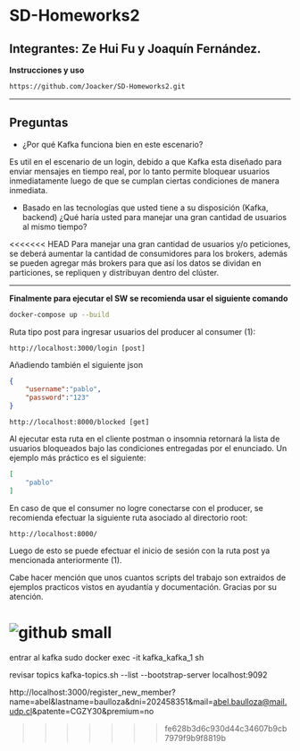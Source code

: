 # SD-Homeworks2
## Integrantes: Ze Hui Fu y Joaquín Fernández.
**Instrucciones y uso**
```bash
https://github.com/Joacker/SD-Homeworks2.git
```


----
**Preguntas**
----
- ¿Por qué Kafka funciona bien en este escenario?

Es util en el escenario de un login, debido a que Kafka esta diseñado para enviar mensajes en tiempo real, por lo tanto permite bloquear usuarios inmediatamente luego de que se cumplan ciertas condiciones de manera inmediata.

- Basado en las tecnologías que usted tiene a su disposición  (Kafka, backend) ¿Qué haría usted para manejar una gran cantidad de usuarios al mismo tiempo?

<<<<<<< HEAD
Para manejar una gran cantidad de usuarios y/o peticiones, se deberá aumentar la cantidad de consumidores para los brokers, además se pueden agregar más brokers para que así los datos se dividan en particiones, se repliquen y distribuyan dentro del clúster.

---



**Finalmente para ejecutar el SW se recomienda usar el siguiente comando**

 ```bash
docker-compose up --build
```

Ruta tipo post para ingresar usuarios del producer al consumer (1):

```url
http://localhost:3000/login [post]
```

Añadiendo también el siguiente json

```json
{
	"username":"pablo",
	"password":"123"
}
```

```url
http://localhost:8000/blocked [get]
```

Al ejecutar esta ruta en el cliente postman o insomnia retornará la lista de usuarios bloqueados bajo las condiciones entregadas por el enunciado. Un ejemplo más práctico es el siguiente:

```json
[
    "pablo"
]
```
En caso de que el consumer no logre conectarse con el producer, se recomienda efectuar la siguiente ruta asociado al directorio root:

```url
http://localhost:8000/
```

Luego de esto se puede efectuar el inicio de sesión con la ruta post ya mencionada anteriormente (1). 


Cabe hacer mención que unos cuantos scripts del trabajo son extraidos de ejemplos practicos vistos en ayudantía y documentación. Gracias por su atención.

![github small](https://elestanteliterario.com/wp-content/uploads/2018/12/franz-kafka.jpg)
=======
entrar al kafka
sudo docker exec -it kafka_kafka_1 sh

revisar topics 
kafka-topics.sh  --list --bootstrap-server localhost:9092



http://localhost:3000/register_new_member?name=abel&lastname=baulloza&dni=202458351&mail=abel.baulloza@mail.udp.cl&patente=CGZY30&premium=no
>>>>>>> fe628b3d6c930d44c34607b9cb7979f9b9f8819b
